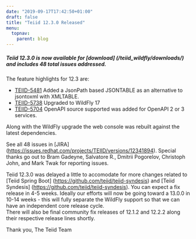 ```yaml
---
date: "2019-09-17T17:42:50+01:00"
draft: false
title: "Teiid 12.3.0 Released"
menu:
  topnav:
    parent: blog
---
```


##### Teiid 12.3.0 is now available for [download] (/teiid_wildfly/downloads/) and includes 48 total issues addressed.

<!--more-->

The feature highlights for 12.3 are:

<ul>
  <li><a href="https://issues.redhat.com/browse/TEIID-5481">TEIID-5481</a> Added a JsonPath based JSONTABLE as an alternative to jsontoxml with XMLTABLE.</li>
  <li><a href="https://issues.redhat.com/browse/TEIID-5738">TEIID-5738</a> Upgraded to WildFly 17</li>
  <li><a href="https://issues.redhat.com/browse/TEIID-5704">TEIID-5704</a> OpenAPI source supported was added for OpenAPI 2 or 3 services.</li>
</ul>

Along with the WildFly upgrade the web console was rebuilt against the latest dependencies.

See all 48 issues in [JIRA] (https://issues.redhat.com/projects/TEIID/versions/12341894).  Special thanks go out to Bram Gadeyne, Salvatore R., Dmitrii Pogorelov, Christoph John, and Mark Twak for reporting issues.

Teiid 12.3.0 was delayed a little to accomodate for more changes related to [Teiid Spring Boot] (https://github.com/teiid/teiid-syndesis) and [Teiid Syndesis] (https://github.com/teiid/teiid-syndesis).
You can expect a fix release in 4-5 weeks.  Ideally our efforts will now be going toward a 13.0.0 in 10-14 weeks - this will fully separate the WildFly support so that we can have an independent core release cycle.  
There will also be final community fix releases of 12.1.2 and 12.2.2 along their respective release lines shortly.

Thank you, 
The Teiid Team
